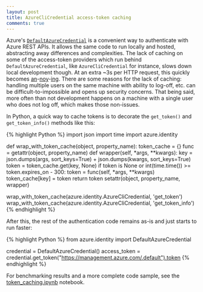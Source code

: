 ```yaml
---
layout: post
title: AzureCliCredential access-token caching
comments: true
---
```


Azure's [`DefaultAzureCredential`](https://learn.microsoft.com/en-us/azure/developer/python/sdk/authentication/overview) is a convenient way to authenticate with Azure REST APIs. It allows the same code to run locally and hosted, abstracting away differences and complexities. The lack of caching on some of the access-token providers which run behind `DefaultAzureCredential`, like `AzureCliCredential` for instance, slows down local development though. At an extra ~3s per HTTP request, this quickly becomes [an](https://github.com/Azure/azure-sdk-for-python/issues/40636)-[noy](https://github.com/Azure/azure-sdk-for-net/issues/32579)-[ing](https://github.com/Azure/azure-sdk-for-go/issues/23533). There are some reasons for the lack of caching: handling multiple users on the same machine with ability to log-off, etc. can be difficult-to-impossible and opens up security concerns. That being said, more often than not development happens on a machine with a single user who does not log off, which makes those non-issues.

In Python, a quick way to cache tokens is to decorate the `get_token()` and `get_token_info()` methods like this:

{% highlight Python %}
import json
import time
import azure.identity

def wrap_with_token_cache(object, property_name):
    token_cache = {}
    func = getattr(object, property_name)
    def wrapper(self, *args, **kwargs):
        key = json.dumps(args, sort_keys=True) + json.dumps(kwargs, sort_keys=True)
        token = token_cache.get(key, None)
        if token is None or int(time.time()) >= token.expires_on - 300:
            token = func(self, *args, **kwargs)
            token_cache[key] = token
        return token
    setattr(object, property_name, wrapper)

wrap_with_token_cache(azure.identity.AzureCliCredential, 'get_token')
wrap_with_token_cache(azure.identity.AzureCliCredential, 'get_token_info')
{% endhighlight %}

After this, the rest of the authentication code remains as-is and just starts to run faster:

{% highlight Python %}
from azure.identity import DefaultAzureCredential

credential = DefaultAzureCredential()
access_token = credential.get_token("https://management.azure.com/.default").token
{% endhighlight %}

For benchmarking results and a more complete code sample, see the [token_caching.ipynb](https://github.com/mmaitre314/mmaitre314.github.io/blob/master/download/token_caching.ipynb) notebook.
